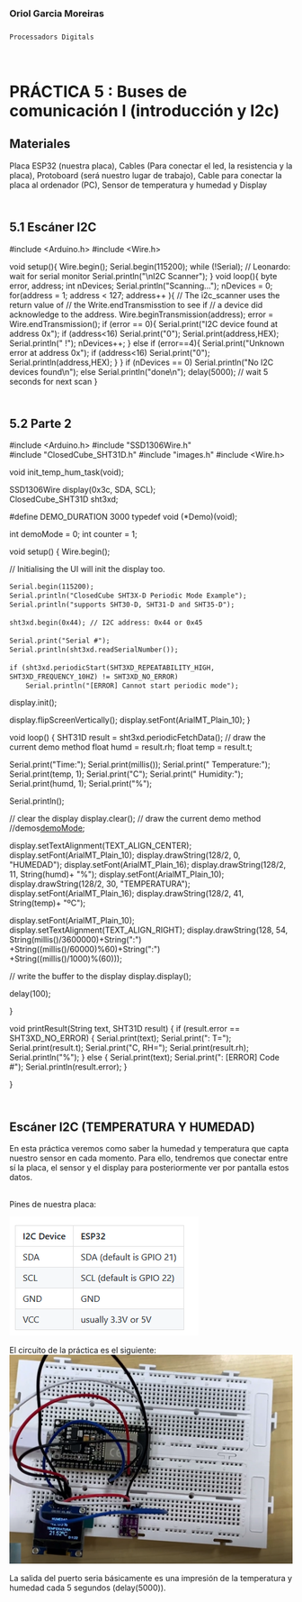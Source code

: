 ### Oriol Garcia Moreiras
###                                    </p>
    Processadors Digitals

</p>

# </br> PRÁCTICA 5 : Buses de comunicación I (introducción y I2c)

## Materiales

Placa ESP32 (nuestra placa),
Cables (Para conectar el led, la resistencia y la placa),
Protoboard (será nuestro lugar de trabajo),
Cable para conectar la placa al ordenador (PC),
Sensor de temperatura y humedad y
Display

## </br> 5.1 Escáner I2C
#include <Arduino.h>
#include <Wire.h>

void setup(){
  Wire.begin();
  Serial.begin(115200);
  while (!Serial); // Leonardo: wait for serial monitor
  Serial.println("\nI2C Scanner");
}
void loop(){
  byte error, address;
  int nDevices;
  Serial.println("Scanning...");
  nDevices = 0;
  for(address = 1; address < 127; address++ ){
    // The i2c_scanner uses the return value of
    // the Write.endTransmisstion to see if
    // a device did acknowledge to the address.
    Wire.beginTransmission(address);
    error = Wire.endTransmission();
    if (error == 0){
      Serial.print("I2C device found at address 0x");
      if (address<16)
        Serial.print("0");
      Serial.print(address,HEX);
      Serial.println(" !");
      nDevices++;
    }
    else if (error==4){
      Serial.print("Unknown error at address 0x");
      if (address<16)
        Serial.print("0");
      Serial.println(address,HEX);
    }
  }
  if (nDevices == 0)
    Serial.println("No I2C devices found\n");
  else
    Serial.println("done\n");
  delay(5000); // wait 5 seconds for next scan
}



## </br> 5.2 Parte 2
#include <Arduino.h>
#include "SSD1306Wire.h"   
#include "ClosedCube_SHT31D.h"
#include "images.h"
#include <Wire.h>


void init_temp_hum_task(void);

SSD1306Wire display(0x3c, SDA, SCL);  
ClosedCube_SHT31D sht3xd;

#define DEMO_DURATION 3000
typedef void (*Demo)(void);

int demoMode = 0;
int counter = 1;

void setup()
{
	Wire.begin();

  // Initialising the UI will init the display too.

	Serial.begin(115200);
	Serial.println("ClosedCube SHT3X-D Periodic Mode Example");
	Serial.println("supports SHT30-D, SHT31-D and SHT35-D");

	sht3xd.begin(0x44); // I2C address: 0x44 or 0x45

	Serial.print("Serial #");
	Serial.println(sht3xd.readSerialNumber());

	if (sht3xd.periodicStart(SHT3XD_REPEATABILITY_HIGH, SHT3XD_FREQUENCY_10HZ) != SHT3XD_NO_ERROR)
		Serial.println("[ERROR] Cannot start periodic mode");

  display.init();

  display.flipScreenVertically();
  display.setFont(ArialMT_Plain_10);
}

void loop()
{
	SHT31D result = sht3xd.periodicFetchData();
  // draw the current demo method
  float humd = result.rh;
  float temp = result.t;

  Serial.print("Time:");
  Serial.print(millis());
  Serial.print(" Temperature:");
  Serial.print(temp, 1);
  Serial.print("C");
  Serial.print(" Humidity:");
  Serial.print(humd, 1);
  Serial.print("%");

  Serial.println();


  // clear the display
  display.clear();
  // draw the current demo method
  //demos[demoMode]();

  display.setTextAlignment(TEXT_ALIGN_CENTER);
  display.setFont(ArialMT_Plain_10);
  display.drawString(128/2, 0, "HUMEDAD");
  display.setFont(ArialMT_Plain_16);
  display.drawString(128/2, 11, String(humd)+ "%");
  display.setFont(ArialMT_Plain_10);
  display.drawString(128/2, 30, "TEMPERATURA");
  display.setFont(ArialMT_Plain_16);
  display.drawString(128/2, 41, String(temp)+ "ºC");

  display.setFont(ArialMT_Plain_10);
  display.setTextAlignment(TEXT_ALIGN_RIGHT);
  display.drawString(128, 54, String(millis()/3600000)+String(":")\
          +String((millis()/60000)%60)+String(":")\
          +String((millis()/1000)%(60)));

  // write the buffer to the display
  display.display();

  
  delay(100);

}

void printResult(String text, SHT31D result) {
	if (result.error == SHT3XD_NO_ERROR) {
		Serial.print(text);
		Serial.print(": T=");
		Serial.print(result.t);
		Serial.print("C, RH=");
		Serial.print(result.rh);
		Serial.println("%");
	} else {
		Serial.print(text);
		Serial.print(": [ERROR] Code #");
		Serial.println(result.error);
	}

}


## </br> Escáner I2C (TEMPERATURA Y HUMEDAD)
En esta práctica veremos como saber la humedad y temperatura que capta nuestro sensor en cada momento. Para ello, tendremos que conectar entre sí la placa, el sensor y el display para posteriormente ver por pantalla estos datos.

</br> Pines de nuestra placa:

![](pinesESP32.png)


El circuito de la práctica es el siguiente:
![](circuito.png)


La salida del puerto seria básicamente es una impresión de la temperatura y humedad cada 5 segundos (delay(5000)).





